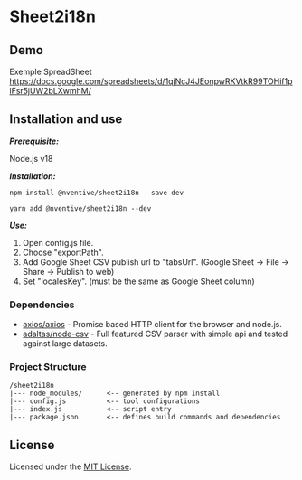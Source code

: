 # Sheet2i18n

## Demo

Exemple SpreadSheet
https://docs.google.com/spreadsheets/d/1qjNcJ4JEonpwRKVtkR99TOHif1plFsr5jUW2bLXwmhM/


## Installation and use

***Prerequisite:***

Node.js v18

***Installation:***

```
npm install @nventive/sheet2i18n --save-dev
```
```
yarn add @nventive/sheet2i18n --dev
```

***Use:***

1. Open config.js file.
2. Choose "exportPath".
3. Add Google Sheet CSV publish url to "tabsUrl". (Google Sheet -> File -> Share -> Publish to web)
4. Set "localesKey". (must be the same as Google Sheet column)


### Dependencies

* [axios/axios](https://github.com/axios/axios) - Promise based HTTP client for the browser and node.js.
* [adaltas/node-csv](https://github.com/adaltas/node-csv) - Full featured CSV parser with simple api and tested against large datasets.


### Project Structure

    /sheet2i18n
    |--- node_modules/      <-- generated by npm install
    |--- config.js          <-- tool configurations
    |--- index.js           <-- script entry
    |--- package.json       <-- defines build commands and dependencies


## License

Licensed under the [MIT License](LICENSE).